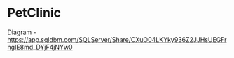 # PetClinic
Diagram - https://app.sqldbm.com/SQLServer/Share/CXuO04LKYky936Z2JJHsUEGFrngIE8md_DYjF4jNYw0
